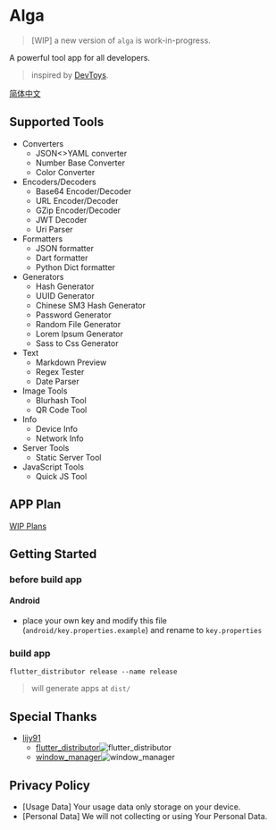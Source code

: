 # Alga
> [WIP] a new version of `alga` is work-in-progress.

A powerful tool app for all developers.

> inspired by [DevToys](https://github.com/veler/DevToys).

[简体中文](./documents/README_ZH.md)

## Supported Tools

  * Converters
    * JSON<>YAML converter
    * Number Base Converter
    * Color Converter
  * Encoders/Decoders
    * Base64 Encoder/Decoder
    * URL Encoder/Decoder
    * GZip Encoder/Decoder
    * JWT Decoder
    * Uri Parser
  * Formatters
    * JSON formatter
    * Dart formatter
    * Python Dict formatter
  * Generators
    * Hash Generator
    * UUID Generator
    * Chinese SM3 Hash Generator
    * Password Generator
    * Random File Generator
    * Lorem Ipsum Generator
    * Sass to Css Generator
  * Text
    * Markdown Preview
    * Regex Tester
    * Date Parser
  * Image Tools
    * Blurhash Tool
    * QR Code Tool
  * Info
    * Device Info
    * Network Info
  * Server Tools
    * Static Server Tool
  * JavaScript Tools
    * Quick JS Tool

## APP Plan

[WIP Plans](https://github.com/laiiihz/alga/projects/1)


## Getting Started

### before build app

#### Android

* place your own key and modify this file (`android/key.properties.example`) and rename to `key.properties`

### build app

```shell
flutter_distributor release --name release
```

> will generate apps at `dist/`

## Special Thanks

* [lijy91](https://github.com/lijy91)
  * [flutter_distributor](https://github.com/leanflutter/flutter_distributor)![flutter_distributor](https://img.shields.io/pub/v/flutter_distributor)
  * [window_manager](https://github.com/leanflutter/window_manager)![window_manager](https://img.shields.io/pub/v/window_manager)

## Privacy Policy

* [Usage Data] Your usage data only storage on your device.
* [Personal Data] We will not collecting or using Your Personal Data.
